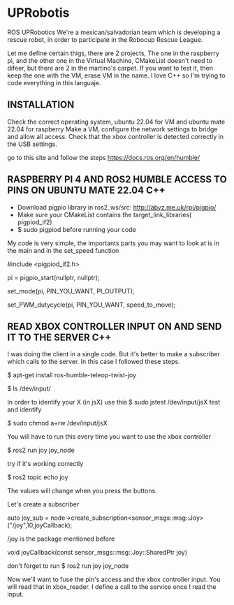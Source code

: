 # UPRobotis
ROS UPRobotics
We're a mexican/salvadorian team which is developing a rescue robot, in order to participate in the Robocup Rescue League. 

Let me define certain thigs, there are 2 projects, The one in the raspberry pi, and the other one in the Virtual Machine, CMakeList doesn't need to difeer, but there are 2 in the martino's carpet. If you want to test it, then keep the one with the VM, erase VM in the name.
I love C++ so I'm trying to code everything in this languaje. 

## INSTALLATION
  Check the correct operating system, ubuntu 22.04 for VM and ubuntu mate 22.04 for raspberry
  Make a VM, configure the network settings to bridge and allow all access. 
  Check that the xbox controller is detected correctly in the USB settings. 
  
  go to this site and follow the steps https://docs.ros.org/en/humble/
 

## RASPBERRY PI 4 AND ROS2 HUMBLE ACCESS TO PINS ON UBUNTU MATE 22.04 C++

- Download pigpio library in ros2_ws/src: http://abyz.me.uk/rpi/pigpio/
- Make sure your CMakeList contains the target_link_libraries(<name> pigpiod_if2) 
- $ sudo pigpiod before running your code

 My code is very simple, the importants parts you may want to look at is in the main and in the set_speed function

  #include <pigpiod_if2.h>
  
  pi = pigpio_start(nullptr, nullptr);
 
  set_mode(pi, PIN_YOU_WANT, PI_OUTPUT);
 
  set_PWM_dutycycle(pi, PIN_YOU_WANT, speed_to_move);

 
 ## READ XBOX CONTROLLER INPUT ON AND SEND IT TO THE SERVER C++
 
 
  I was doing the client in a single code. But it's better to make a subscriber which calls to the server. In this case I followed these steps.
 
 $ apt-get install ros-humble-teleop-twist-joy
 
 $ ls /dev/input/ 
 
 In order to identify your X (in jsX) use this $ sudo jstest /dev/input/jsX test and identify
 
 $ sudo chmod a+rw /dev/input/jsX
 
 You will have to run this every time you want to use the xbox controller
 
 $ ros2 run joy joy_node
 
 try if it's working correctly
 
 $ ros2 topic echo joy
 
 The values will change when you press the buttons.
 
 
 Let's create a subscriber 
 
 auto joy_sub = node->create_subscription<sensor_msgs::msg::Joy>("/joy",10,joyCallback);
 
 /joy is the package mentioned before
 
 void joyCallback(const sensor_msgs::msg::Joy::SharedPtr joy)
 
 don't forget to run $ ros2 run joy joy_node
 
 Now we'll want to fuse the pin's access and the xbox controller input. You will read that in xbox_reader. I define a call to the service once I read the input. 
 
 
 
 
 
